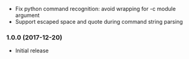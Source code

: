 * Fix python command recognition: avoid wrapping for -c module argument
* Support escaped space and quote during command string parsing

### 1.0.0 (2017-12-20)
* Initial release